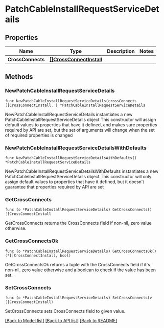 # PatchCableInstallRequestServiceDetails

## Properties

Name | Type | Description | Notes
------------ | ------------- | ------------- | -------------
**CrossConnects** | [**[]CrossConnectInstall**](CrossConnectInstall.md) |  | 

## Methods

### NewPatchCableInstallRequestServiceDetails

`func NewPatchCableInstallRequestServiceDetails(crossConnects []CrossConnectInstall, ) *PatchCableInstallRequestServiceDetails`

NewPatchCableInstallRequestServiceDetails instantiates a new PatchCableInstallRequestServiceDetails object
This constructor will assign default values to properties that have it defined,
and makes sure properties required by API are set, but the set of arguments
will change when the set of required properties is changed

### NewPatchCableInstallRequestServiceDetailsWithDefaults

`func NewPatchCableInstallRequestServiceDetailsWithDefaults() *PatchCableInstallRequestServiceDetails`

NewPatchCableInstallRequestServiceDetailsWithDefaults instantiates a new PatchCableInstallRequestServiceDetails object
This constructor will only assign default values to properties that have it defined,
but it doesn't guarantee that properties required by API are set

### GetCrossConnects

`func (o *PatchCableInstallRequestServiceDetails) GetCrossConnects() []CrossConnectInstall`

GetCrossConnects returns the CrossConnects field if non-nil, zero value otherwise.

### GetCrossConnectsOk

`func (o *PatchCableInstallRequestServiceDetails) GetCrossConnectsOk() (*[]CrossConnectInstall, bool)`

GetCrossConnectsOk returns a tuple with the CrossConnects field if it's non-nil, zero value otherwise
and a boolean to check if the value has been set.

### SetCrossConnects

`func (o *PatchCableInstallRequestServiceDetails) SetCrossConnects(v []CrossConnectInstall)`

SetCrossConnects sets CrossConnects field to given value.



[[Back to Model list]](../README.md#documentation-for-models) [[Back to API list]](../README.md#documentation-for-api-endpoints) [[Back to README]](../README.md)



